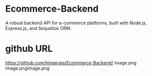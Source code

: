 # Ecommerce-Backend
A robust backend API for e-commerce platforms, built with Node.js, Express.js, and Sequelize ORM.
# github URL
https://github.com/hineeraja/Ecommerce-Backend/
image.png
image.pngimage.png
